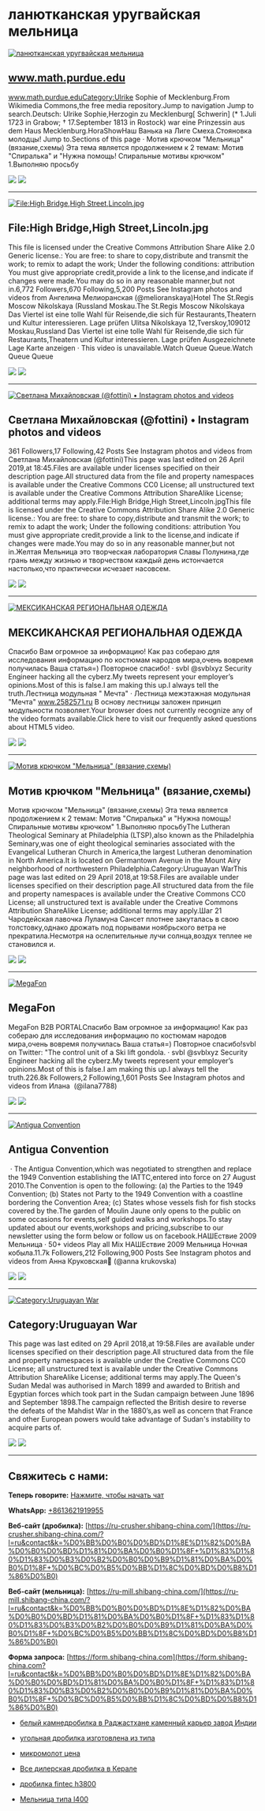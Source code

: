# ланютканская уругвайская мельница

<a href="https://swt.shibang-china.com/?l=ru&img&k=%D0%BB%D0%B0%D0%BD%D1%8E%D1%82%D0%BA%D0%B0%D0%BD%D1%81%D0%BA%D0%B0%D1%8F+%D1%83%D1%80%D1%83%D0%B3%D0%B2%D0%B0%D0%B9%D1%81%D0%BA%D0%B0%D1%8F+%D0%BC%D0%B5%D0%BB%D1%8C%D0%BD%D0%B8%D1%86%D0%B0" target="_blank">![ланютканская уругвайская мельница](http://static.shibang-china.com/all-800x300/1436.jpg)</a>

## www.math.purdue.edu
www.math.purdue.eduCategory:Ulrike Sophie of Mecklenburg.From Wikimedia Commons,the free media repository.Jump to navigation Jump to search.Deutsch: Ulrike Sophie,Herzogin zu Mecklenburg[ Schwerin] (* 1.Juli 1723 in Grabow; † 17.September 1813 in Rostock) war eine Prinzessin aus dem Haus Mecklenburg.HoraShowНаш Ванька на Лиге Смеха.Стояновка молодцы! Jump to.Sections of this page&nbsp;&#0183;&#32;Мотив крючком &quot;Мельница&quot; (вязание,схемы) Эта тема является продолжением к 2 темам: Мотив &quot;Спиралька&quot; и &quot;Нужна помощь! Спиральные мотивы крючком&quot; 1.Выполняю просьбу


<a href="https://whatsapp.shibangsoft.com/WhatsApp.php" target="_blank" title="WhatsApp">![](http://static.shibang-china.com/icon/whatsapp.png)</a> <a href="https://swt.shibang-china.com/?l=ru&icon&k=%D0%BB%D0%B0%D0%BD%D1%8E%D1%82%D0%BA%D0%B0%D0%BD%D1%81%D0%BA%D0%B0%D1%8F+%D1%83%D1%80%D1%83%D0%B3%D0%B2%D0%B0%D0%B9%D1%81%D0%BA%D0%B0%D1%8F+%D0%BC%D0%B5%D0%BB%D1%8C%D0%BD%D0%B8%D1%86%D0%B0" target="_blank">![](http://static.shibang-china.com/icon/chat-ru.png)</a>

---

<a href="https://swt.shibang-china.com/?l=ru&img&k=%D0%BB%D0%B0%D0%BD%D1%8E%D1%82%D0%BA%D0%B0%D0%BD%D1%81%D0%BA%D0%B0%D1%8F+%D1%83%D1%80%D1%83%D0%B3%D0%B2%D0%B0%D0%B9%D1%81%D0%BA%D0%B0%D1%8F+%D0%BC%D0%B5%D0%BB%D1%8C%D0%BD%D0%B8%D1%86%D0%B0" target="_blank">![File:High Bridge,High Street,Lincoln.jpg](http://static.shibang-china.com/all-800x300/1338.jpg)</a>

## File:High Bridge,High Street,Lincoln.jpg
This file is licensed under the Creative Commons Attribution Share Alike 2.0 Generic license.: You are free: to share to copy,distribute and transmit the work; to remix to adapt the work; Under the following conditions: attribution You must give appropriate credit,provide a link to the license,and indicate if changes were made.You may do so in any reasonable manner,but not in.6,772 Followers,670 Following,5,200 Posts See Instagram photos and videos from Ангелина Мелиоранская (@melioranskaya)Hotel The St.Regis Moscow Nikolskaya (Russland Moskau.The St.Regis Moscow Nikolskaya Das Viertel ist eine tolle Wahl f&#252;r Reisende,die sich f&#252;r Restaurants,Theatern und Kultur interessieren. Lage pr&#252;fen Ulitsa Nikolskaya 12,Tverskoy,109012 Moskau,Russland Das Viertel ist eine tolle Wahl f&#252;r Reisende,die sich f&#252;r Restaurants,Theatern und Kultur interessieren. Lage pr&#252;fen Ausgezeichnete Lage Karte anzeigen&nbsp;&#0183;&#32;This video is unavailable.Watch Queue Queue.Watch Queue Queue


<a href="https://whatsapp.shibangsoft.com/WhatsApp.php" target="_blank" title="WhatsApp">![](http://static.shibang-china.com/icon/whatsapp.png)</a> <a href="https://swt.shibang-china.com/?l=ru&icon&k=%D0%BB%D0%B0%D0%BD%D1%8E%D1%82%D0%BA%D0%B0%D0%BD%D1%81%D0%BA%D0%B0%D1%8F+%D1%83%D1%80%D1%83%D0%B3%D0%B2%D0%B0%D0%B9%D1%81%D0%BA%D0%B0%D1%8F+%D0%BC%D0%B5%D0%BB%D1%8C%D0%BD%D0%B8%D1%86%D0%B0" target="_blank">![](http://static.shibang-china.com/icon/chat-ru.png)</a>

---

<a href="https://swt.shibang-china.com/?l=ru&img&k=%D0%BB%D0%B0%D0%BD%D1%8E%D1%82%D0%BA%D0%B0%D0%BD%D1%81%D0%BA%D0%B0%D1%8F+%D1%83%D1%80%D1%83%D0%B3%D0%B2%D0%B0%D0%B9%D1%81%D0%BA%D0%B0%D1%8F+%D0%BC%D0%B5%D0%BB%D1%8C%D0%BD%D0%B8%D1%86%D0%B0" target="_blank">![Светлана Михайловская (@fottini) • Instagram photos and videos](http://static.shibang-china.com/all-800x300/1295.jpg)</a>

## Светлана Михайловская (@fottini) • Instagram photos and videos
361 Followers,17 Following,42 Posts See Instagram photos and videos from Светлана Михайловская (@fottini)This page was last edited on 26 April 2019,at 18:45.Files are available under licenses specified on their description page.All structured data from the file and property namespaces is available under the Creative Commons CC0 License; all unstructured text is available under the Creative Commons Attribution ShareAlike License; additional terms may apply.File:High Bridge,High Street,Lincoln.jpgThis file is licensed under the Creative Commons Attribution Share Alike 2.0 Generic license.: You are free: to share to copy,distribute and transmit the work; to remix to adapt the work; Under the following conditions: attribution You must give appropriate credit,provide a link to the license,and indicate if changes were made.You may do so in any reasonable manner,but not in.Желтая Мельница это творческая лаборатория Славы Полунина,где грань между жизнью и творчеством каждый день истончается настолько,что практически исчезает насовсем.


<a href="https://whatsapp.shibangsoft.com/WhatsApp.php" target="_blank" title="WhatsApp">![](http://static.shibang-china.com/icon/whatsapp.png)</a> <a href="https://swt.shibang-china.com/?l=ru&icon&k=%D0%BB%D0%B0%D0%BD%D1%8E%D1%82%D0%BA%D0%B0%D0%BD%D1%81%D0%BA%D0%B0%D1%8F+%D1%83%D1%80%D1%83%D0%B3%D0%B2%D0%B0%D0%B9%D1%81%D0%BA%D0%B0%D1%8F+%D0%BC%D0%B5%D0%BB%D1%8C%D0%BD%D0%B8%D1%86%D0%B0" target="_blank">![](http://static.shibang-china.com/icon/chat-ru.png)</a>

---

<a href="https://swt.shibang-china.com/?l=ru&img&k=%D0%BB%D0%B0%D0%BD%D1%8E%D1%82%D0%BA%D0%B0%D0%BD%D1%81%D0%BA%D0%B0%D1%8F+%D1%83%D1%80%D1%83%D0%B3%D0%B2%D0%B0%D0%B9%D1%81%D0%BA%D0%B0%D1%8F+%D0%BC%D0%B5%D0%BB%D1%8C%D0%BD%D0%B8%D1%86%D0%B0" target="_blank">![МЕКСИКАНСКАЯ РЕГИОНАЛЬНАЯ ОДЕЖДА](http://static.shibang-china.com/all-800x300/271.jpg)</a>

## МЕКСИКАНСКАЯ РЕГИОНАЛЬНАЯ ОДЕЖДА
Спасибо Вам огромное за информацию! Как раз собераю для исследования информацию по костюмам народов мира,очень вовремя получилась Ваша статья=) Повторное спасибо!&nbsp;&#0183;&#32;svbl @svblxyz Security Engineer hacking all the cyberz.My tweets represent your employer’s opinions.Most of this is false.I am making this up.I always tell the truth.Лестница модульная &quot; Мечта&quot;&nbsp;&#0183;&#32;Лестница межэтажная модульная &quot;Мечта&quot; www.2582571.ru В основу лестницы заложен принцип модульности позволяет.Your browser does not currently recognize any of the video formats available.Click here to visit our frequently asked questions about HTML5 video.


<a href="https://whatsapp.shibangsoft.com/WhatsApp.php" target="_blank" title="WhatsApp">![](http://static.shibang-china.com/icon/whatsapp.png)</a> <a href="https://swt.shibang-china.com/?l=ru&icon&k=%D0%BB%D0%B0%D0%BD%D1%8E%D1%82%D0%BA%D0%B0%D0%BD%D1%81%D0%BA%D0%B0%D1%8F+%D1%83%D1%80%D1%83%D0%B3%D0%B2%D0%B0%D0%B9%D1%81%D0%BA%D0%B0%D1%8F+%D0%BC%D0%B5%D0%BB%D1%8C%D0%BD%D0%B8%D1%86%D0%B0" target="_blank">![](http://static.shibang-china.com/icon/chat-ru.png)</a>

---

<a href="https://swt.shibang-china.com/?l=ru&img&k=%D0%BB%D0%B0%D0%BD%D1%8E%D1%82%D0%BA%D0%B0%D0%BD%D1%81%D0%BA%D0%B0%D1%8F+%D1%83%D1%80%D1%83%D0%B3%D0%B2%D0%B0%D0%B9%D1%81%D0%BA%D0%B0%D1%8F+%D0%BC%D0%B5%D0%BB%D1%8C%D0%BD%D0%B8%D1%86%D0%B0" target="_blank">![Мотив крючком &quot;Мельница&quot; (вязание,схемы)](http://static.shibang-china.com/all-800x300/1185.jpg)</a>

## Мотив крючком &quot;Мельница&quot; (вязание,схемы)
Мотив крючком &quot;Мельница&quot; (вязание,схемы) Эта тема является продолжением к 2 темам: Мотив &quot;Спиралька&quot; и &quot;Нужна помощь! Спиральные мотивы крючком&quot; 1.Выполняю просьбуThe Lutheran Theological Seminary at Philadelphia (LTSP),also known as the Philadelphia Seminary,was one of eight theological seminaries associated with the Evangelical Lutheran Church in America,the largest Lutheran denomination in North America.It is located on Germantown Avenue in the Mount Airy neighborhood of northwestern Philadelphia.Category:Uruguayan WarThis page was last edited on 29 April 2018,at 19:58.Files are available under licenses specified on their description page.All structured data from the file and property namespaces is available under the Creative Commons CC0 License; all unstructured text is available under the Creative Commons Attribution ShareAlike License; additional terms may apply.Шаг 21 Чародейская лавочка Луламуна Сансет плотнее закуталась в свою толстовку,однако дрожать под порывами ноябрьского ветра не прекратила.Несмотря на ослепительные лучи солнца,воздух теплее не становился и.


<a href="https://whatsapp.shibangsoft.com/WhatsApp.php" target="_blank" title="WhatsApp">![](http://static.shibang-china.com/icon/whatsapp.png)</a> <a href="https://swt.shibang-china.com/?l=ru&icon&k=%D0%BB%D0%B0%D0%BD%D1%8E%D1%82%D0%BA%D0%B0%D0%BD%D1%81%D0%BA%D0%B0%D1%8F+%D1%83%D1%80%D1%83%D0%B3%D0%B2%D0%B0%D0%B9%D1%81%D0%BA%D0%B0%D1%8F+%D0%BC%D0%B5%D0%BB%D1%8C%D0%BD%D0%B8%D1%86%D0%B0" target="_blank">![](http://static.shibang-china.com/icon/chat-ru.png)</a>

---

<a href="https://swt.shibang-china.com/?l=ru&img&k=%D0%BB%D0%B0%D0%BD%D1%8E%D1%82%D0%BA%D0%B0%D0%BD%D1%81%D0%BA%D0%B0%D1%8F+%D1%83%D1%80%D1%83%D0%B3%D0%B2%D0%B0%D0%B9%D1%81%D0%BA%D0%B0%D1%8F+%D0%BC%D0%B5%D0%BB%D1%8C%D0%BD%D0%B8%D1%86%D0%B0" target="_blank">![MegaFon](http://static.shibang-china.com/all-800x300/1008.jpg)</a>

## MegaFon
MegaFon B2B PORTALСпасибо Вам огромное за информацию! Как раз собераю для исследования информацию по костюмам народов мира,очень вовремя получилась Ваша статья=) Повторное спасибо!svbl on Twitter: &quot;The control unit of a Ski lift gondola.&nbsp;&#0183;&#32;svbl @svblxyz Security Engineer hacking all the cyberz.My tweets represent your employer’s opinions.Most of this is false.I am making this up.I always tell the truth.226.8k Followers,2 Following,1,601 Posts See Instagram photos and videos from Илана ️ (@ilana7788)


<a href="https://whatsapp.shibangsoft.com/WhatsApp.php" target="_blank" title="WhatsApp">![](http://static.shibang-china.com/icon/whatsapp.png)</a> <a href="https://swt.shibang-china.com/?l=ru&icon&k=%D0%BB%D0%B0%D0%BD%D1%8E%D1%82%D0%BA%D0%B0%D0%BD%D1%81%D0%BA%D0%B0%D1%8F+%D1%83%D1%80%D1%83%D0%B3%D0%B2%D0%B0%D0%B9%D1%81%D0%BA%D0%B0%D1%8F+%D0%BC%D0%B5%D0%BB%D1%8C%D0%BD%D0%B8%D1%86%D0%B0" target="_blank">![](http://static.shibang-china.com/icon/chat-ru.png)</a>

---

<a href="https://swt.shibang-china.com/?l=ru&img&k=%D0%BB%D0%B0%D0%BD%D1%8E%D1%82%D0%BA%D0%B0%D0%BD%D1%81%D0%BA%D0%B0%D1%8F+%D1%83%D1%80%D1%83%D0%B3%D0%B2%D0%B0%D0%B9%D1%81%D0%BA%D0%B0%D1%8F+%D0%BC%D0%B5%D0%BB%D1%8C%D0%BD%D0%B8%D1%86%D0%B0" target="_blank">![Antigua Convention](http://static.shibang-china.com/all-800x300/169.jpg)</a>

## Antigua Convention
&nbsp;&#0183;&#32;The Antigua Convention,which was negotiated to strengthen and replace the 1949 Convention establishing the IATTC,entered into force on 27 August 2010.The Convention is open to the following: (a) the Parties to the 1949 Convention; (b) States not Party to the 1949 Convention with a coastline bordering the Convention Area; (c) States whose vessels fish for fish stocks covered by the.The garden of Moulin Jaune only opens to the public on some occasions for events,self guided walks and workshops.To stay updated about our events,workshops and pricing,subscribe to our newsletter using the form below or follow us on facebook.НАШЕствие 2009 Мельница&nbsp;&#0183;&#32;50+ videos Play all Mix НАШЕствие 2009 Мельница Ночная кобыла.11.7k Followers,212 Following,900 Posts See Instagram photos and videos from Анна Круковская💋 (@anna krukovska)


<a href="https://whatsapp.shibangsoft.com/WhatsApp.php" target="_blank" title="WhatsApp">![](http://static.shibang-china.com/icon/whatsapp.png)</a> <a href="https://swt.shibang-china.com/?l=ru&icon&k=%D0%BB%D0%B0%D0%BD%D1%8E%D1%82%D0%BA%D0%B0%D0%BD%D1%81%D0%BA%D0%B0%D1%8F+%D1%83%D1%80%D1%83%D0%B3%D0%B2%D0%B0%D0%B9%D1%81%D0%BA%D0%B0%D1%8F+%D0%BC%D0%B5%D0%BB%D1%8C%D0%BD%D0%B8%D1%86%D0%B0" target="_blank">![](http://static.shibang-china.com/icon/chat-ru.png)</a>

---

<a href="https://swt.shibang-china.com/?l=ru&img&k=%D0%BB%D0%B0%D0%BD%D1%8E%D1%82%D0%BA%D0%B0%D0%BD%D1%81%D0%BA%D0%B0%D1%8F+%D1%83%D1%80%D1%83%D0%B3%D0%B2%D0%B0%D0%B9%D1%81%D0%BA%D0%B0%D1%8F+%D0%BC%D0%B5%D0%BB%D1%8C%D0%BD%D0%B8%D1%86%D0%B0" target="_blank">![Category:Uruguayan War](http://static.shibang-china.com/all-800x300/484.jpg)</a>

## Category:Uruguayan War
This page was last edited on 29 April 2018,at 19:58.Files are available under licenses specified on their description page.All structured data from the file and property namespaces is available under the Creative Commons CC0 License; all unstructured text is available under the Creative Commons Attribution ShareAlike License; additional terms may apply.The Queen's Sudan Medal was authorised in March 1899 and awarded to British and Egyptian forces which took part in the Sudan campaign between June 1896 and September 1898.The campaign reflected the British desire to reverse the defeats of the Mahdist War in the 1880’s,as well as concern that France and other European powers would take advantage of Sudan's instability to acquire parts of.

<a href="https://whatsapp.shibangsoft.com/WhatsApp.php" target="_blank" title="WhatsApp">![](http://static.shibang-china.com/icon/whatsapp.png)</a> <a href="https://swt.shibang-china.com/?l=ru&icon&k=%D0%BB%D0%B0%D0%BD%D1%8E%D1%82%D0%BA%D0%B0%D0%BD%D1%81%D0%BA%D0%B0%D1%8F+%D1%83%D1%80%D1%83%D0%B3%D0%B2%D0%B0%D0%B9%D1%81%D0%BA%D0%B0%D1%8F+%D0%BC%D0%B5%D0%BB%D1%8C%D0%BD%D0%B8%D1%86%D0%B0" target="_blank">![](http://static.shibang-china.com/icon/chat-ru.png)</a>

---
## Свяжитесь с нами:

**Теперь говорите:** [Нажмите, чтобы начать чат](https://swt.shibang-china.com?l=ru&contact&k=%D0%BB%D0%B0%D0%BD%D1%8E%D1%82%D0%BA%D0%B0%D0%BD%D1%81%D0%BA%D0%B0%D1%8F+%D1%83%D1%80%D1%83%D0%B3%D0%B2%D0%B0%D0%B9%D1%81%D0%BA%D0%B0%D1%8F+%D0%BC%D0%B5%D0%BB%D1%8C%D0%BD%D0%B8%D1%86%D0%B0)

**WhatsApp:**  [+8613621919955](https://whatsapp.shibangsoft.com/WhatsApp.php)

**Веб-сайт (дробилка):** [https://ru-crusher.shibang-china.com/](https://ru-crusher.shibang-china.com/?l=ru&contact&k=%D0%BB%D0%B0%D0%BD%D1%8E%D1%82%D0%BA%D0%B0%D0%BD%D1%81%D0%BA%D0%B0%D1%8F+%D1%83%D1%80%D1%83%D0%B3%D0%B2%D0%B0%D0%B9%D1%81%D0%BA%D0%B0%D1%8F+%D0%BC%D0%B5%D0%BB%D1%8C%D0%BD%D0%B8%D1%86%D0%B0)

**Веб-сайт (мельница):** [https://ru-mill.shibang-china.com/](https://ru-mill.shibang-china.com/?l=ru&contact&k=%D0%BB%D0%B0%D0%BD%D1%8E%D1%82%D0%BA%D0%B0%D0%BD%D1%81%D0%BA%D0%B0%D1%8F+%D1%83%D1%80%D1%83%D0%B3%D0%B2%D0%B0%D0%B9%D1%81%D0%BA%D0%B0%D1%8F+%D0%BC%D0%B5%D0%BB%D1%8C%D0%BD%D0%B8%D1%86%D0%B0)

**Форма запроса:** [https://form.shibang-china.com](https://form.shibang-china.com?l=ru&contact&k=%D0%BB%D0%B0%D0%BD%D1%8E%D1%82%D0%BA%D0%B0%D0%BD%D1%81%D0%BA%D0%B0%D1%8F+%D1%83%D1%80%D1%83%D0%B3%D0%B2%D0%B0%D0%B9%D1%81%D0%BA%D0%B0%D1%8F+%D0%BC%D0%B5%D0%BB%D1%8C%D0%BD%D0%B8%D1%86%D0%B0)

* [белый камнедробилка в Раджастхане каменный карьер завод Индии](../124/%D0%B1%D0%B5%D0%BB%D1%8B%D0%B9%20%D0%BA%D0%B0%D0%BC%D0%BD%D0%B5%D0%B4%D1%80%D0%BE%D0%B1%D0%B8%D0%BB%D0%BA%D0%B0%20%D0%B2%20%D0%A0%D0%B0%D0%B4%D0%B6%D0%B0%D1%81%D1%82%D1%85%D0%B0%D0%BD%D0%B5%20%D0%BA%D0%B0%D0%BC%D0%B5%D0%BD%D0%BD%D1%8B%D0%B9%20%D0%BA%D0%B0%D1%80%D1%8C%D0%B5%D1%80%20%D0%B7%D0%B0%D0%B2%D0%BE%D0%B4%20%D0%98%D0%BD%D0%B4%D0%B8%D0%B8.md)

* [угольная дробилка изготовлена ​​из типа](../121/%D1%83%D0%B3%D0%BE%D0%BB%D1%8C%D0%BD%D0%B0%D1%8F%20%D0%B4%D1%80%D0%BE%D0%B1%D0%B8%D0%BB%D0%BA%D0%B0%20%D0%B8%D0%B7%D0%B3%D0%BE%D1%82%D0%BE%D0%B2%D0%BB%D0%B5%D0%BD%D0%B0%20%E2%80%8B%E2%80%8B%D0%B8%D0%B7%20%D1%82%D0%B8%D0%BF%D0%B0.md)

* [микромолот цена](../125/%D0%BC%D0%B8%D0%BA%D1%80%D0%BE%D0%BC%D0%BE%D0%BB%D0%BE%D1%82%20%D1%86%D0%B5%D0%BD%D0%B0.md)

* [Все дилерская дробилка в Керале](../125/%D0%92%D1%81%D0%B5%20%D0%B4%D0%B8%D0%BB%D0%B5%D1%80%D1%81%D0%BA%D0%B0%D1%8F%20%D0%B4%D1%80%D0%BE%D0%B1%D0%B8%D0%BB%D0%BA%D0%B0%20%D0%B2%20%D0%9A%D0%B5%D1%80%D0%B0%D0%BB%D0%B5.md)

* [дробилка fintec h3800](../124/%D0%B4%D1%80%D0%BE%D0%B1%D0%B8%D0%BB%D0%BA%D0%B0%20fintec%20h3800.md)

* [Мельница типа l400](../122/%D0%9C%D0%B5%D0%BB%D1%8C%D0%BD%D0%B8%D1%86%D0%B0%20%D1%82%D0%B8%D0%BF%D0%B0%20l400.md)